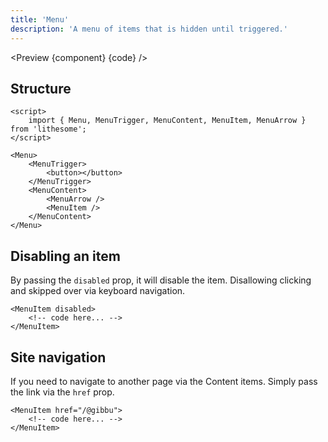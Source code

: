 ```yaml
---
title: 'Menu'
description: 'A menu of items that is hidden until triggered.'
---
```


<script>
	import {ComponentAPI, Preview} from '$site/index.ts';
	import {api, component, code} from '$ref/menu';
</script>

<Preview {component} {code} />

## Structure

```svelte
<script>
	import { Menu, MenuTrigger, MenuContent, MenuItem, MenuArrow } from 'lithesome';
</script>

<Menu>
	<MenuTrigger>
		<button></button>
	</MenuTrigger>
	<MenuContent>
		<MenuArrow />
		<MenuItem />
	</MenuContent>
</Menu>
```

## Disabling an item

By passing the `disabled` prop, it will disable the item. Disallowing clicking and skipped over via keyboard navigation.

```svelte
<MenuItem disabled>
	<!-- code here... -->
</MenuItem>
```

## Site navigation

If you need to navigate to another page via the Content items. Simply pass the link via the `href` prop.

```svelte
<MenuItem href="/@gibbu">
	<!-- code here... -->
</MenuItem>
```

<ComponentAPI data={api} />
